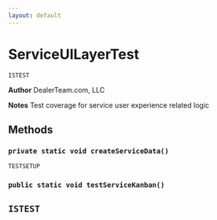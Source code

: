 ```yaml
---
layout: default
---
```

# ServiceUILayerTest

`ISTEST`



**Author** DealerTeam.com, LLC


**Notes** Test coverage for service user experience related logic

## Methods
### `private static void createServiceData()`

`TESTSETUP`
### `public static void testServiceKanban()`

`ISTEST`
---
